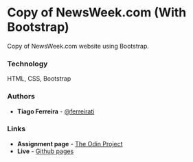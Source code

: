 # Copy of NewsWeek.com (With Bootstrap)

Copy of NewsWeek.com website using Bootstrap.

### Technology

HTML, CSS, Bootstrap

### Authors

- **Tiago Ferreira** - [@ferreirati](https://github.com/ferreirati)

### Links

- **Assignment page** - [The Odin Project](https://www.theodinproject.com/courses/html5-and-css3/lessons/using-bootstrap)
- **Live** - [Github pages](https://ferreirati.github.io/mv-07-htmlcss-newsweek/src)
